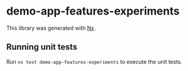 # demo-app-features-experiments

This library was generated with [Nx](https://nx.dev).

## Running unit tests

Run `nx test demo-app-features-experiments` to execute the unit tests.
